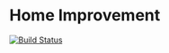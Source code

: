 # Home Improvement

[![Build Status](https://www.travis-ci.com/Martin-Alexander/home-improvement-2.svg?branch=master)](https://www.travis-ci.com/Martin-Alexander/home-improvement-2)